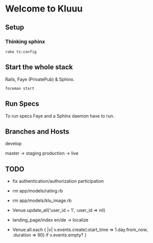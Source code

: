 Welcome to Kluuu
================

Setup
-----

### Thinking sphinx

    rake ts:config


Start the whole stack
---------------------

Rails, Faye (PrivatePub) & Sphinx.

    foreman start
    

Run Specs
---------

To run specs Faye and a Sphinx daemon have to run.


Branches and Hosts
------------------

develop

master     -> staging
production -> live


TODO
----

* fix authentication/authorization participation

* rm app/models/rating.rb
* rm app/models/klu_image.rb
* Venue.update_all('user_id = 1', :user_id => nil)
* landing_page/index en/de -> localize
* Venue.all.each { |v| v.events.create(:start_time => 1.day.from_now, :duration => 90) if v.events.empty? }
